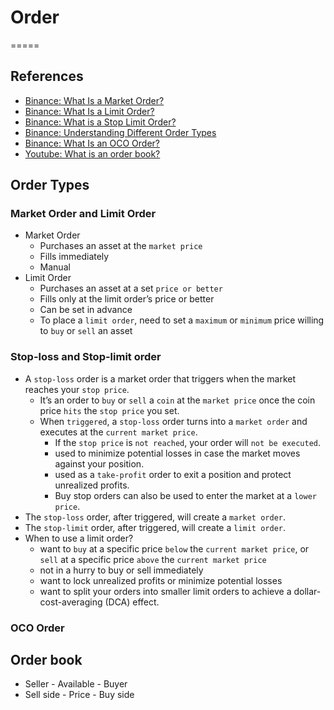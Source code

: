 # Order
=====

## References

- [Binance: What Is a Market Order?](https://academy.binance.com/en/articles/what-is-a-market-order)
- [Binance: What Is a Limit Order?](https://academy.binance.com/en/articles/what-is-a-limit-order)
- [Binance: What is a Stop Limit Order?](https://academy.binance.com/en/articles/what-is-a-stop-limit-order)
- [Binance: Understanding Different Order Types](https://academy.binance.com/en/articles/understanding-the-different-order-types)
- [Binance: What Is an OCO Order?](https://academy.binance.com/en/articles/what-is-an-oco-order)
- [Youtube: What is an order book?](https://www.youtube.com/watch?v=u9RIA1uUbAs)

## Order Types

### Market Order and Limit Order

- Market Order
  - Purchases an asset at the `market price`
  - Fills immediately
  - Manual
- Limit Order
  - Purchases an asset at a set `price or better`
  - Fills only at the limit order’s price or better
  - Can be set in advance
  - To place a `limit order`, need to set a `maximum` or `minimum` price willing to `buy` or `sell` an asset

### Stop-loss and Stop-limit order

- A `stop-loss` order is a market order that triggers when the market reaches your `stop price`.
  - It’s an order to `buy` or `sell` a `coin` at the `market price` once the coin price `hits` the `stop price` you set.
  - When `triggered`, a `stop-loss` order turns into a `market order` and executes at the `current market price`.
    - If the `stop price` is `not reached`, your order will `not be executed`.
    - used to minimize potential losses in case the market moves against your position.
    - used as a `take-profit` order to exit a position and protect unrealized profits.
    - Buy stop orders can also be used to enter the market at a `lower price`.
- The `stop-loss` order, after triggered, will create a `market order`.
- The `stop-limit` order, after triggered, will create a `limit order`.
- When to use a limit order?
    - want to `buy` at a specific price `below` the `current market price`, or `sell` at a specific price `above` the `current market price`
    - not in a hurry to buy or sell immediately
    - want to lock unrealized profits or minimize potential losses
    - want to split your orders into smaller limit orders to achieve a dollar-cost-averaging (DCA) effect.

### OCO Order

## Order book

- Seller - Available - Buyer
- Sell side - Price - Buy side
